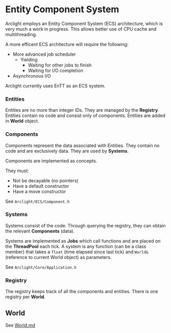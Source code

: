 # Entity Component System

Arclight employs an Entity Component System (ECS) architecture, which is very much a work in progress. This allows better use of CPU cache and multithreading.

A more efficent ECS architecture will require the following:

- More advanced job scheduler
  - Yielding
    - Waiting for other jobs to finish
    - Waiting for I/O completion
- Asynchronous I/O

Arclight currently uses EnTT as an ECS system.

### Entities

Entities are no more than integer IDs. They are managed by the **Registry**. Entities contain no code and consist only of components. Entities are added in **World** object.

### Components

Components represent the data associated with Entities. They contain no code and are exclusively data. They are used by **Systems**.

Components are implemented as concepts.

They must:

- Not be decayable (no pointers)
- Have a default constructor
- Have a move constructor

See `Arclight/ECS/Component.h`

### Systems

Systems consist of the code. Through querying the registry, they can obtain the relevant **Components** (data).

Systems are implemented as **Jobs** which call functions and are placed on the **ThreadPool** each tick. A system is any function (can be a class member) that takes a `float` (time elapsed since last tick) and `World&` (reference to current World object) as parameters.

See `Arclight/Core/Application.h`

### Registry

The registry keeps track of all the components and entities. There is one registry per **World**. 

## World

See [World.md](World.md)
